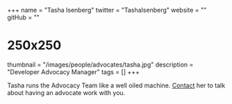 +++
name = "Tasha Isenberg"
twitter = "TashaIsenberg"
website = ""
gitHub = ""
# 250x250
thumbnail = "/images/people/advocates/tasha.jpg"
description = "Developer Advocacy Manager"
tags = []
+++

Tasha runs the Advocacy Team like a well oiled machine. [Contact](mailto:tisenberg@vmware.com) her to talk about having an advocate work with you.

<!--more-->

